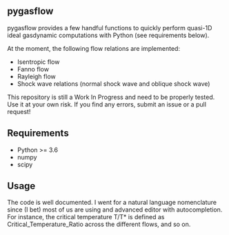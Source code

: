 ## pygasflow

pygasflow provides a few handful functions to quickly perform quasi-1D ideal gasdynamic computations with Python (see requirements below).

At the moment, the following flow relations are implemented:
* Isentropic flow
* Fanno flow
* Rayleigh flow
* Shock wave relations (normal shock wave and oblique shock wave)

This repository is still a Work In Progress and need to be properly tested. Use it at your own risk. If you find any errors, submit an issue or a pull request!

## Requirements

* Python >= 3.6
* numpy
* scipy

## Usage

The code is well documented. I went for a natural language nomenclature since (I bet) most of us are using and advanced editor with autocompletion. For instance, the critical temperature T/T* is defined as Critical_Temperature_Ratio across the different flows, and so on.
